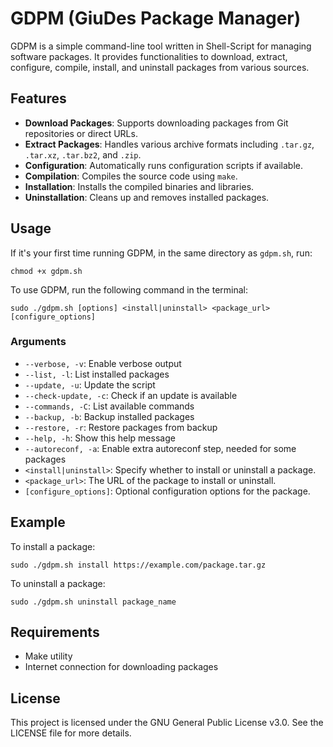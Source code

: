 # GDPM (GiuDes Package Manager)

GDPM is a simple command-line tool written in Shell-Script for managing software packages. It provides functionalities to download, extract, configure, compile, install, and uninstall packages from various sources.

## Features

- **Download Packages**: Supports downloading packages from Git repositories or direct URLs.
- **Extract Packages**: Handles various archive formats including `.tar.gz`, `.tar.xz`, `.tar.bz2`, and `.zip`.
- **Configuration**: Automatically runs configuration scripts if available.
- **Compilation**: Compiles the source code using `make`.
- **Installation**: Installs the compiled binaries and libraries.
- **Uninstallation**: Cleans up and removes installed packages.

## Usage

If it's your first time running GDPM, in the same directory as `gdpm.sh`, run:

```
chmod +x gdpm.sh
```

To use GDPM, run the following command in the terminal:

```
sudo ./gdpm.sh [options] <install|uninstall> <package_url> [configure_options]
```

### Arguments

- `--verbose, -v`:  Enable verbose output
- `--list, -l`:  List installed packages
- `--update, -u`:  Update the script
- `--check-update, -c`:  Check if an update is available
- `--commands, -C`:  List available commands
- `--backup, -b`:  Backup installed packages
- `--restore, -r`:  Restore packages from backup
- `--help, -h`:  Show this help message
- `--autoreconf, -a`: Enable extra autoreconf step, needed for some packages
- `<install|uninstall>`: Specify whether to install or uninstall a package.
- `<package_url>`: The URL of the package to install or uninstall.
- `[configure_options]`: Optional configuration options for the package.

## Example

To install a package:

```
sudo ./gdpm.sh install https://example.com/package.tar.gz
```

To uninstall a package:

```
sudo ./gdpm.sh uninstall package_name
```

## Requirements

- Make utility
- Internet connection for downloading packages

## License

This project is licensed under the GNU General Public License v3.0. See the LICENSE file for more details.